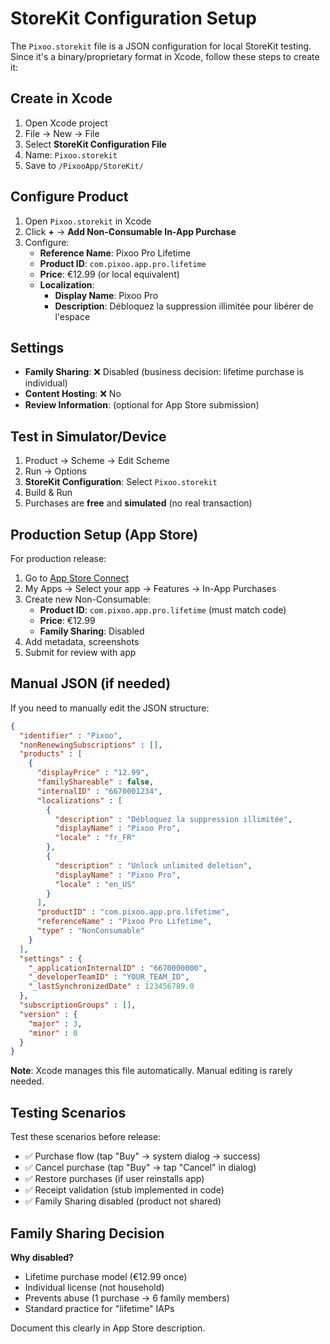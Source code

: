 # StoreKit Configuration Setup

The `Pixoo.storekit` file is a JSON configuration for local StoreKit testing. Since it's a binary/proprietary format in Xcode, follow these steps to create it:

## Create in Xcode

1. Open Xcode project
2. File → New → File
3. Select **StoreKit Configuration File**
4. Name: `Pixoo.storekit`
5. Save to `/PixooApp/StoreKit/`

## Configure Product

1. Open `Pixoo.storekit` in Xcode
2. Click **+** → **Add Non-Consumable In-App Purchase**
3. Configure:
   - **Reference Name**: Pixoo Pro Lifetime
   - **Product ID**: `com.pixoo.app.pro.lifetime`
   - **Price**: €12.99 (or local equivalent)
   - **Localization**:
     - **Display Name**: Pixoo Pro
     - **Description**: Débloquez la suppression illimitée pour libérer de l'espace

## Settings

- **Family Sharing**: ❌ Disabled (business decision: lifetime purchase is individual)
- **Content Hosting**: ❌ No
- **Review Information**: (optional for App Store submission)

## Test in Simulator/Device

1. Product → Scheme → Edit Scheme
2. Run → Options
3. **StoreKit Configuration**: Select `Pixoo.storekit`
4. Build & Run
5. Purchases are **free** and **simulated** (no real transaction)

## Production Setup (App Store)

For production release:

1. Go to [App Store Connect](https://appstoreconnect.apple.com)
2. My Apps → Select your app → Features → In-App Purchases
3. Create new Non-Consumable:
   - **Product ID**: `com.pixoo.app.pro.lifetime` (must match code)
   - **Price**: €12.99
   - **Family Sharing**: Disabled
4. Add metadata, screenshots
5. Submit for review with app

## Manual JSON (if needed)

If you need to manually edit the JSON structure:

```json
{
  "identifier" : "Pixoo",
  "nonRenewingSubscriptions" : [],
  "products" : [
    {
      "displayPrice" : "12.99",
      "familyShareable" : false,
      "internalID" : "6670001234",
      "localizations" : [
        {
          "description" : "Débloquez la suppression illimitée",
          "displayName" : "Pixoo Pro",
          "locale" : "fr_FR"
        },
        {
          "description" : "Unlock unlimited deletion",
          "displayName" : "Pixoo Pro",
          "locale" : "en_US"
        }
      ],
      "productID" : "com.pixoo.app.pro.lifetime",
      "referenceName" : "Pixoo Pro Lifetime",
      "type" : "NonConsumable"
    }
  ],
  "settings" : {
    "_applicationInternalID" : "6670000000",
    "_developerTeamID" : "YOUR_TEAM_ID",
    "_lastSynchronizedDate" : 123456789.0
  },
  "subscriptionGroups" : [],
  "version" : {
    "major" : 3,
    "minor" : 0
  }
}
```

**Note**: Xcode manages this file automatically. Manual editing is rarely needed.

## Testing Scenarios

Test these scenarios before release:

- ✅ Purchase flow (tap "Buy" → system dialog → success)
- ✅ Cancel purchase (tap "Buy" → tap "Cancel" in dialog)
- ✅ Restore purchases (if user reinstalls app)
- ✅ Receipt validation (stub implemented in code)
- ✅ Family Sharing disabled (product not shared)

## Family Sharing Decision

**Why disabled?**
- Lifetime purchase model (€12.99 once)
- Individual license (not household)
- Prevents abuse (1 purchase → 6 family members)
- Standard practice for "lifetime" IAPs

Document this clearly in App Store description.
